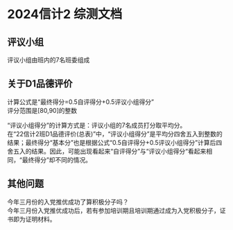 # 2024信计2 综测文档

## 评议小组  
评议小组由班内的7名班委组成  

## 关于D1品德评价  
计算公式是“最终得分=0.5自评得分+0.5评议小组得分”  
评分范围是[80,90]的整数  

“评议小组得分”的计算方式是：评议小组的7名成员打分取平均分。  
在“22信计2班D1品德评价(总表)”中，“评议小组得分”是平均分四舍五入到整数的结果；最终得分“基本分”也是根据公式“0.5自评得分+0.5评议小组得分”计算后四舍五入的结果。因此，可能出现看起来“自评得分”与“评议小组得分“看起来相同，“最终得分”却不同的情况。  

## 其他问题  
今年三月份的入党推优成功了算积极分子吗？  
今年三月份入党推优成功后，若有参加培训期且培训期通过成为入党积极分子，证书即为证明材料。  

